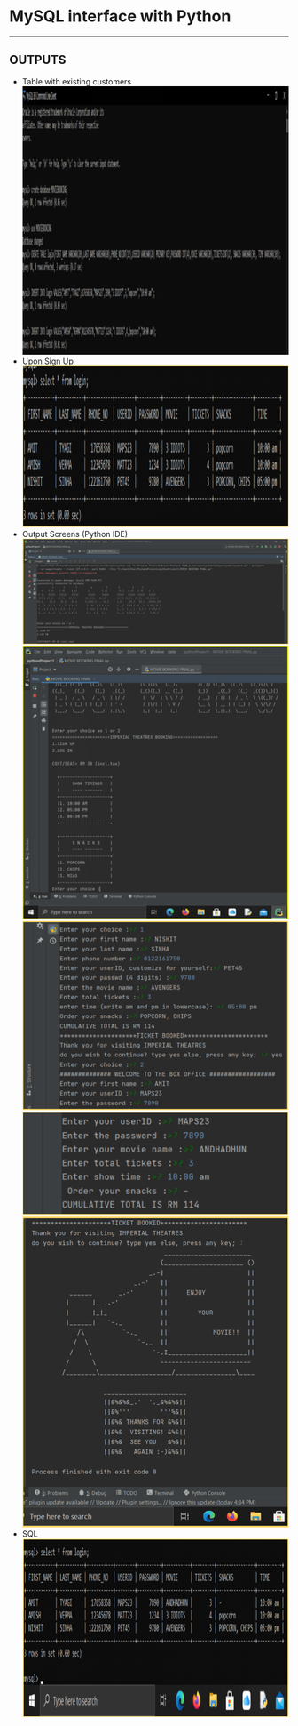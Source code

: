 <h1> MySQL interface with Python </h1> <hr>
<h2> OUTPUTS </h2>
<ul>
  <li>
    Table with existing customers
  </li>
  <img src="images/existing%20customers.png">
<!--   ![existing customers](images/existing%20customers.png) -->

<li>
  Upon Sign Up
</li>
<img src="images/sign%20up.png">
<!--   ![sign up](images/sign%20up.png) -->

<li>
  Output Screens (Python IDE)
</li>
<img src="images/op%20screen%201.png"> <br>
<img src="images/op%20screen%202.png"> <br>
<img src="images/op%20screen%203.png"> <br>
<img src="images/op%20screen%204.png"> <br>
<img src="images/op%20screen%205.png"> <br>
<!-- ![op screen 1](images/op%20screen%201.png) <br>
![op screen 2](images/op%20screen%202.png) <br>
![op screen 3](images/op%20screen%203.png) <br>
![op screen 4](images/op%20screen%204.png) <br>
![op screen 5](images/op%20screen%205.png) <br> -->

<li>
  SQL
</li>
<img src="images/sql.png"> 
<!-- ![sql](images/sql.png) -->

</ul>
